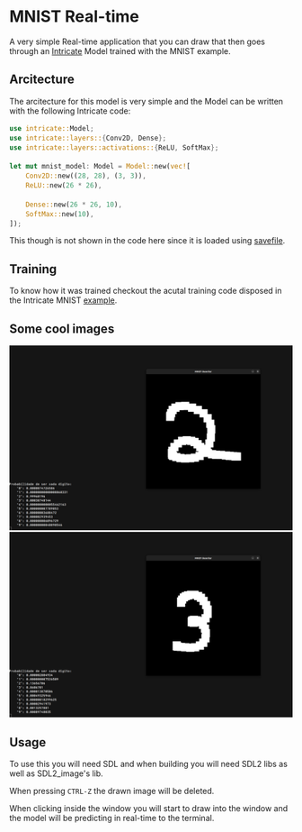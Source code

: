 # MNIST Real-time

A very simple Real-time application that you can draw that then goes through an [Intricate](https://github.com/gabrielmfern/intricate) Model trained with the MNIST example.

## Arcitecture

The arcitecture for this model is very simple and the Model can be written with the following Intricate code:

```rust
use intricate::Model;
use intricate::layers::{Conv2D, Dense};
use intricate::layers::activations::{ReLU, SoftMax};

let mut mnist_model: Model = Model::new(vec![
    Conv2D::new((28, 28), (3, 3)),
    ReLU::new(26 * 26),

    Dense::new(26 * 26, 10),
    SoftMax::new(10),
]);
```

This though is not shown in the code here since it is loaded using [savefile](https://github.com/avl/savefile).

## Training

To know how it was trained checkout the acutal training code disposed in the Intricate MNIST 
[example](https://github.com/gabrielmfern/intricate/blob/main/examples/mnist/main.rs).

## Some cool images

![Drawing a two](https://github.com/gabrielmfern/mnist-realtime/blob/main/two-test.png?raw=true)
![Drawing a three](https://github.com/gabrielmfern/mnist-realtime/blob/main/three-test.png?raw=true)

## Usage

To use this you will need SDL and when building you will need SDL2 libs as well as SDL2_image's lib.

When pressing `CTRL-Z` the drawn image will be deleted.

When clicking inside the window you will start to draw into 
the window and the model will be predicting in real-time to the terminal.
